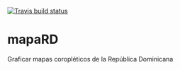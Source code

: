 <!-- badges: start -->
  [![Travis build status](https://travis-ci.com/gcaff/mapaRD.svg?branch=master)](https://travis-ci.com/gcaff/mapaRD)
  <!-- badges: end -->

# mapaRD
Graficar mapas coropléticos de la República Dominicana



